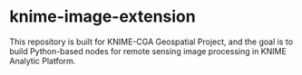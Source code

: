 # knime-image-extension
This repository is built for KNIME-CGA Geospatial Project, and the goal is to build Python-based nodes for remote sensing image processing in KNIME Analytic Platform.
